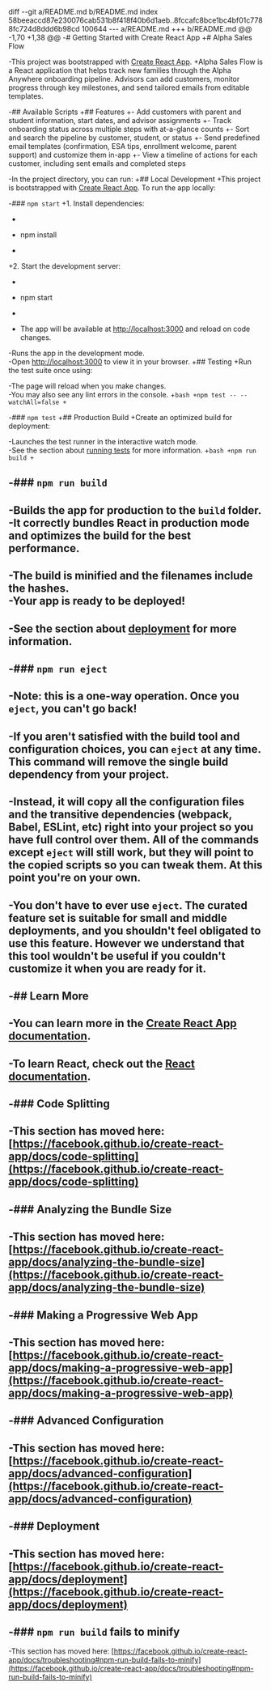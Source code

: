 diff --git a/README.md b/README.md
index 58beeaccd87e230076cab531b8f418f40b6d1aeb..8fccafc8bce1bc4bf01c7788fc724d8ddd6b98cd 100644
--- a/README.md
+++ b/README.md
@@ -1,70 +1,38 @@
-# Getting Started with Create React App
+# Alpha Sales Flow
 
-This project was bootstrapped with [Create React App](https://github.com/facebook/create-react-app).
+Alpha Sales Flow is a React application that helps track new families through the Alpha Anywhere onboarding pipeline. Advisors can add customers, monitor progress through key milestones, and send tailored emails from editable templates.
 
-## Available Scripts
+## Features
+- Add customers with parent and student information, start dates, and advisor assignments
+- Track onboarding status across multiple steps with at-a-glance counts
+- Sort and search the pipeline by customer, student, or status
+- Send predefined email templates (confirmation, ESA tips, enrollment welcome, parent support) and customize them in-app
+- View a timeline of actions for each customer, including sent emails and completed steps
 
-In the project directory, you can run:
+## Local Development
+This project is bootstrapped with [Create React App](https://create-react-app.dev/). To run the app locally:
 
-### `npm start`
+1. Install dependencies:
+   ```bash
+   npm install
+   ```
+2. Start the development server:
+   ```bash
+   npm start
+   ```
+   The app will be available at [http://localhost:3000](http://localhost:3000) and reload on code changes.
 
-Runs the app in the development mode.\
-Open [http://localhost:3000](http://localhost:3000) to view it in your browser.
+## Testing
+Run the test suite once using:
 
-The page will reload when you make changes.\
-You may also see any lint errors in the console.
+```bash
+npm test -- --watchAll=false
+```
 
-### `npm test`
+## Production Build
+Create an optimized build for deployment:
 
-Launches the test runner in the interactive watch mode.\
-See the section about [running tests](https://facebook.github.io/create-react-app/docs/running-tests) for more information.
+```bash
+npm run build
+```
 
-### `npm run build`
-
-Builds the app for production to the `build` folder.\
-It correctly bundles React in production mode and optimizes the build for the best performance.
-
-The build is minified and the filenames include the hashes.\
-Your app is ready to be deployed!
-
-See the section about [deployment](https://facebook.github.io/create-react-app/docs/deployment) for more information.
-
-### `npm run eject`
-
-**Note: this is a one-way operation. Once you `eject`, you can't go back!**
-
-If you aren't satisfied with the build tool and configuration choices, you can `eject` at any time. This command will remove the single build dependency from your project.
-
-Instead, it will copy all the configuration files and the transitive dependencies (webpack, Babel, ESLint, etc) right into your project so you have full control over them. All of the commands except `eject` will still work, but they will point to the copied scripts so you can tweak them. At this point you're on your own.
-
-You don't have to ever use `eject`. The curated feature set is suitable for small and middle deployments, and you shouldn't feel obligated to use this feature. However we understand that this tool wouldn't be useful if you couldn't customize it when you are ready for it.
-
-## Learn More
-
-You can learn more in the [Create React App documentation](https://facebook.github.io/create-react-app/docs/getting-started).
-
-To learn React, check out the [React documentation](https://reactjs.org/).
-
-### Code Splitting
-
-This section has moved here: [https://facebook.github.io/create-react-app/docs/code-splitting](https://facebook.github.io/create-react-app/docs/code-splitting)
-
-### Analyzing the Bundle Size
-
-This section has moved here: [https://facebook.github.io/create-react-app/docs/analyzing-the-bundle-size](https://facebook.github.io/create-react-app/docs/analyzing-the-bundle-size)
-
-### Making a Progressive Web App
-
-This section has moved here: [https://facebook.github.io/create-react-app/docs/making-a-progressive-web-app](https://facebook.github.io/create-react-app/docs/making-a-progressive-web-app)
-
-### Advanced Configuration
-
-This section has moved here: [https://facebook.github.io/create-react-app/docs/advanced-configuration](https://facebook.github.io/create-react-app/docs/advanced-configuration)
-
-### Deployment
-
-This section has moved here: [https://facebook.github.io/create-react-app/docs/deployment](https://facebook.github.io/create-react-app/docs/deployment)
-
-### `npm run build` fails to minify
-
-This section has moved here: [https://facebook.github.io/create-react-app/docs/troubleshooting#npm-run-build-fails-to-minify](https://facebook.github.io/create-react-app/docs/troubleshooting#npm-run-build-fails-to-minify)
